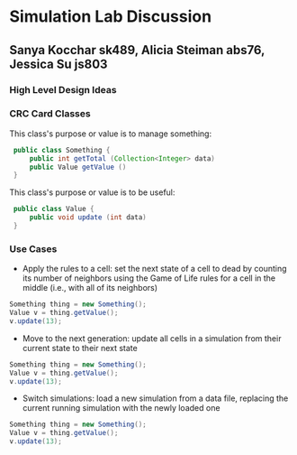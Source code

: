# Simulation Lab Discussion
## Sanya Kocchar sk489, Alicia Steiman abs76, Jessica Su js803

### High Level Design Ideas



### CRC Card Classes

This class's purpose or value is to manage something:
```java
 public class Something {
     public int getTotal (Collection<Integer> data)
     public Value getValue ()
 }
```

This class's purpose or value is to be useful:
```java
 public class Value {
     public void update (int data)
 }
```

### Use Cases

 * Apply the rules to a cell: set the next state of a cell to dead by counting its number of neighbors using the Game of Life rules for a cell in the middle (i.e., with all of its neighbors)
 ```java
 Something thing = new Something();
 Value v = thing.getValue();
 v.update(13);
 ```

 * Move to the next generation: update all cells in a simulation from their current state to their next state
 ```java
 Something thing = new Something();
 Value v = thing.getValue();
 v.update(13);
 ```

 * Switch simulations: load a new simulation from a data file, replacing the current running simulation with the newly loaded one
 ```java
 Something thing = new Something();
 Value v = thing.getValue();
 v.update(13);
 ```
